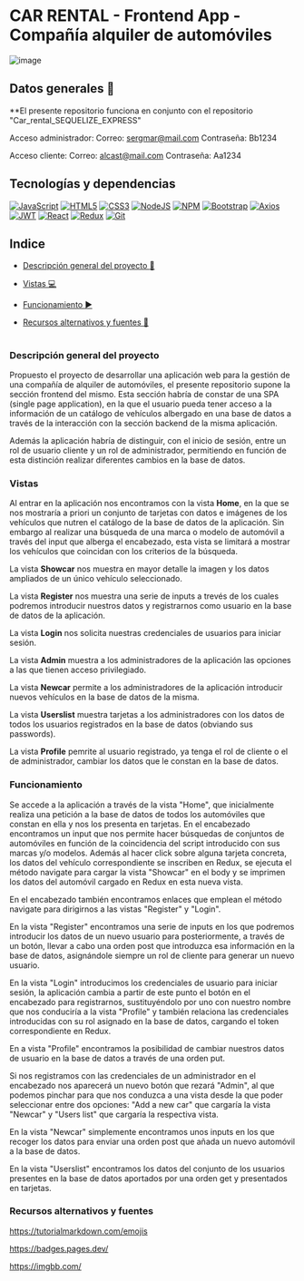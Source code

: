 # CAR RENTAL - Frontend App - Compañía alquiler de automóviles
![image](https://i.ibb.co/4VrXmfC/logoCR.jpg)

## Datos generales :paperclip:
**El presente repositorio funciona en conjunto con el repositorio "Car_rental_SEQUELIZE_EXPRESS"

Acceso administrador: 
Correo: sergmar@mail.com  Contraseña: Bb1234

Acceso cliente:
Correo: alcast@mail.com  Contraseña: Aa1234

## Tecnologías y dependencias
[![JavaScript](https://img.shields.io/badge/JavaScript-F7DF1E?logo=javascript&logoColor=000&style=flat)](https://developer.mozilla.org/en-US/docs/Web/JavaScript) [![HTML5](https://img.shields.io/badge/HTML5-E34F26?logo=html5&logoColor=fff&style=flat)](https://developer.mozilla.org/en-US/docs/Glossary/HTML5) [![CSS3](https://img.shields.io/badge/CSS3-1572B6?logo=css3&logoColor=fff&style=flat)](https://developer.mozilla.org/en-US/docs/Web/CSS) [![NodeJS](https://img.shields.io/badge/Node.js-393?logo=nodedotjs&logoColor=fff&style=flat)](https://developer.mozilla.org/en-US/docs/Web/API/Node) [![NPM](https://img.shields.io/badge/npm-CB3837?logo=npm&logoColor=fff&style=flat)](https://docs.npmjs.com/) [![Bootstrap](https://img.shields.io/badge/Bootstrap-7952B3?logo=bootstrap&logoColor=fff&style=flat)](https://getbootstrap.com/docs/4.1/getting-started/introduction/) [![Axios](https://img.shields.io/badge/Axios-5A29E4?logo=axios&logoColor=fff&style=flat)](https://axios-http.com/docs/intro) [![JWT](https://img.shields.io/badge/JSON%20Web%20Tokens-000?logo=jsonwebtokens&logoColor=fff&style=flat)](https://jwt.io/introduction) [![React](https://img.shields.io/badge/React-61DAFB?logo=react&logoColor=000&style=flat)](https://react.dev/learn) [![Redux](https://img.shields.io/badge/Redux-764ABC?logo=redux&logoColor=fff&style=flat)](https://redux.js.org/introduction/getting-started) [![Git](https://img.shields.io/badge/Git-F05032?logo=git&logoColor=fff&style=flat)](https://developer.mozilla.org/en-US/docs/Glossary/Git)


## Indice 

- [Descripción general del proyecto :speech_balloon:](#descripción-general-del-proyecto)

- [Vistas :computer:](#vistas) 

- [Funcionamiento :arrow_forward:](#funcionamiento) 


- [Recursos alternativos y fuentes :art:](#recursos-alternativos-y-fuentes)  

#

### Descripción general del proyecto

Propuesto el proyecto de desarrollar una aplicación web para la gestión de una compañía de alquiler de automóviles, el presente repositorio supone la sección frontend del mismo. Esta sección habría de constar de una SPA (single page application), en la que el usuario pueda tener acceso a la información de un catálogo de vehículos albergado en una base de datos a través de la interacción con la sección backend de la misma aplicación. 

Además la aplicación habría de distinguir, con el inicio de sesión, entre un rol de usuario cliente y un rol de administrador, permitiendo en función de esta distinción realizar diferentes cambios en la base de datos.

### Vistas

Al entrar en la aplicación nos encontramos con la vista **Home**, en la que se nos mostraría a priori un conjunto de tarjetas con datos e imágenes de los vehículos que nutren el catálogo de la base de datos de la aplicación. Sin embargo al realizar una búsqueda de una marca o modelo de automóvil a través del input que alberga el encabezado, esta vista se limitará a mostrar los vehículos que coincidan con los criterios de la búsqueda.

La vista **Showcar** nos muestra en mayor detalle la imagen y los datos ampliados de un único vehículo seleccionado.

La vista **Register** nos muestra una serie de inputs a trevés de los cuales podremos introducir nuestros datos y registrarnos como usuario en la base de datos de la aplicación.

La vista **Login** nos solicita nuestras credenciales de usuarios para iniciar sesión.

La vista **Admin** muestra a los administradores de la aplicación las opciones a las que tienen acceso privilegiado.

La vista **Newcar** permite a los administradores de la aplicación introducir nuevos vehículos en la base de datos de la misma.

La vista **Userslist** muestra tarjetas a los administradores con los datos de todos los usuarios registrados en la base de datos (obviando sus passwords).

La vista **Profile** pemrite al usuario registrado, ya tenga el rol de cliente o el de administrador, cambiar los datos que le constan en la base de datos.

### Funcionamiento

Se accede a la aplicación a través de la vista "Home", que inicialmente realiza una petición a la base de datos de todos los automóviles que constan en ella y nos los presenta en tarjetas. En el encabezado encontramos un input que nos permite hacer búsquedas de conjuntos de automóviles en función de la coincidencia del script introducido con sus marcas y/o modelos. Además al hacer click sobre alguna tarjeta concreta, los datos del vehículo correspondiente se inscriben en Redux, se ejecuta el método navigate para cargar la vista "Showcar" en el body y se imprimen los datos del automóvil cargado en Redux en esta nueva vista.

En el encabezado también encontramos enlaces que emplean el método navigate para dirigirnos a las vistas "Register" y "Login". 

En la vista "Register" encontramos una serie de inputs en los que podremos introducir los datos de un nuevo usuario para posteriormente, a través de un botón, llevar a cabo una orden post que introduzca esa información en la base de datos, asignándole siempre un rol de cliente para generar un nuevo usuario. 

En la vista "Login" introducimos los credenciales de usuario para iniciar sesión, la aplicación cambia a partir de este punto el botón en el encabezado para registrarnos, sustituyéndolo por uno con nuestro nombre que nos conduciría a la vista "Profile" y también relaciona las credenciales introducidas con su rol asignado en la base de datos, cargando el token correspondiente en Redux.

En a vista "Profile" encontramos la posibilidad de cambiar nuestros datos de usuario en la base de datos a través de una orden put.

Si nos registramos con las credenciales de un administrador en el encabezado nos aparecerá un nuevo botón que rezará "Admin", al que podemos pinchar para que nos conduzca a una vista desde la que poder seleccionar entre dos opciones: "Add a new car" que cargaría la vista "Newcar" y "Users list" que cargaría la respectiva vista.

En la vista "Newcar" simplemente encontramos unos inputs en los que recoger los datos para enviar una orden post que añada un nuevo automóvil a la base de datos.

En la vista "Userslist" encontramos los datos del conjunto de los usuarios presentes en la base de datos aportados por una orden get y presentados en tarjetas.

### Recursos alternativos y fuentes

https://tutorialmarkdown.com/emojis

https://badges.pages.dev/

https://imgbb.com/
